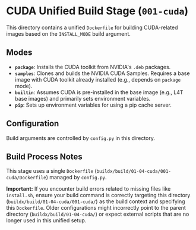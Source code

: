 # CUDA Unified Build Stage (`001-cuda`)

This directory contains a unified `Dockerfile` for building CUDA-related images based on the `INSTALL_MODE` build argument.

## Modes

*   **`package`**: Installs the CUDA toolkit from NVIDIA's `.deb` packages.
*   **`samples`**: Clones and builds the NVIDIA CUDA Samples. Requires a base image with CUDA toolkit already installed (e.g., depends on `package` mode).
*   **`builtin`**: Assumes CUDA is pre-installed in the base image (e.g., L4T base images) and primarily sets environment variables.
*   **`pip`**: Sets up environment variables for using a pip cache server.

## Configuration

Build arguments are controlled by `config.py` in this directory.

## Build Process Notes

This stage uses a single `Dockerfile` (`buildx/build/01-04-cuda/001-cuda/Dockerfile`) managed by `config.py`.

**Important:** If you encounter build errors related to missing files like `install.sh`, ensure your build command is correctly targeting this directory (`buildx/build/01-04-cuda/001-cuda/`) as the build context and specifying this `Dockerfile`. Older configurations might incorrectly point to the parent directory (`buildx/build/01-04-cuda/`) or expect external scripts that are no longer used in this unified setup.
